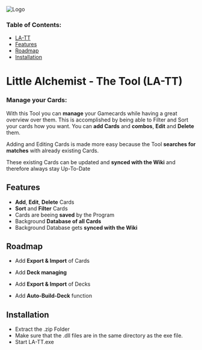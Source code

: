 
![Logo](https://cdn.discordapp.com/attachments/737330100013629536/987335015799062528/LA-TT.png)

### Table of Contents:
- [LA-TT](#little-alchemist---the-tool--la-tt)
- [Features](#features)
- [Roadmap](#roadmap)
- [Installation](#installation)

# Little Alchemist - The Tool (LA-TT)
### Manage your Cards:
With this Tool you can **manage** your Gamecards while having a great overview over them. This is accomplished by being able to Filter and Sort your cards how you want.
You can **add Cards** and **combos**, **Edit** and **Delete** them.

Adding and Editing Cards is made more easy because the Tool **searches for matches** with already existing Cards.

These existing Cards can be updated and **synced with the Wiki** and therefore always stay Up-To-Date

## Features

- **Add**, **Edit**, **Delete** Cards
- **Sort** and **Filter** Cards
- Cards are beeing **saved** by the Program
- Background **Database of all Cards**
- Background Database gets **synced with the Wiki**

## Roadmap

- Add **Export & Import** of Cards

- Add **Deck managing**

- Add **Export & Import** of Decks

- Add **Auto-Build-Deck** function

## Installation

- Extract the .zip Folder
- Make sure that the .dll files are in the same directory as the exe file.
- Start LA-TT.exe
